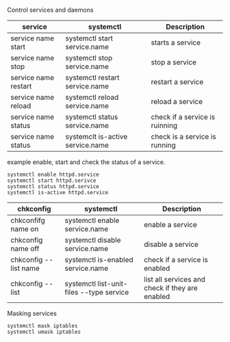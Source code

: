 Control services and daemons

service | systemctl | Description
--------|----------|------------------
service name start | systemctl start service.name | starts a service
service name stop | systemctl stop service.name | stop a service
service name restart | systemctl restart service.name | restart a service
service name reload | systemctl reload service.name | reload a service
service name status | systemctl status service.name | check if a service is ruinning
service name status | systemclt is-active service.name | check is a service is running

example enable, start and check the status of a service.
```
systemctl enable httpd.service
systemctl start httpd.serivce
systemctl status httpd.service
systemctl is-active httpd.service
```


chkconfig | systemctl | Description 
----------|-----------|-------------
chkconfifg name on | systemctl enable service.name| enable a service
chkconfig name off | systemctl disable service.name | disable a service
chkconfig --list name | systemctl is-enabled service.name | check if a service is enabled
chkconfig --list | systemctl list-unit-files --type service | list all services and check if they are enabled

Masking services 
```
systemctl mask iptables 
systemctl umask iptables
```

